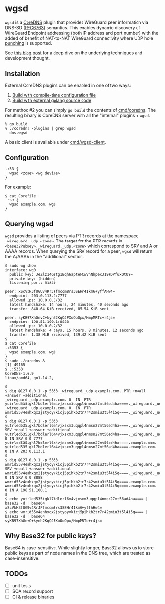 # wgsd
`wgsd` is a [CoreDNS](https://github.com/coredns/coredns) plugin that provides WireGuard peer information via DNS-SD ([RFC6763](https://tools.ietf.org/html/rfc6763)) semantics. This enables dynamic discovery of WireGuard Endpoint addressing (both IP address and port number) with the added of benefit of NAT-to-NAT WireGuard connectivity where [UDP hole punching](https://en.wikipedia.org/wiki/UDP_hole_punching) is supported.

See [this blog post](https://www.jordanwhited.com/posts/wireguard-endpoint-discovery-nat-traversal/) for a deep dive on the underlying techniques and development thought.

## Installation
External CoreDNS plugins can be enabled in one of two ways:

1. [Build with compile-time configuration file](https://coredns.io/2017/07/25/compile-time-enabling-or-disabling-plugins/#build-with-compile-time-configuration-file)
2. [Build with external golang source code](https://coredns.io/2017/07/25/compile-time-enabling-or-disabling-plugins/#build-with-external-golang-source-code)

For method #2 you can simply `go build` the contents of [cmd/coredns](cmd/coredns). The resulting binary is CoreDNS server with all the "internal" plugins + `wgsd`.

```
% go build
% ./coredns -plugins | grep wgsd
  dns.wgsd
```

A basic client is available under [cmd/wgsd-client](cmd/wgsd-client).

## Configuration

```
.:53 {
  wgsd <zone> <wg device>
}
```

For example:
```
$ cat Corefile
.:53 {
  wgsd example.com. wg0
}
```

## Querying wgsd

`wgsd` provides a listing of peers via PTR records at the namespace `_wireguard._udp.<zone>`. The target for the PTR records is `<base32PubKey>._wireguard._udp.<zone>` which correspond to SRV and A or AAAA records. When querying the SRV record for a peer, `wgsd` will return the A/AAAA in the "additional" section.

```
$ sudo wg show
interface: wg0
  public key: JeZlz14G8tg1Bqh6apteFCwVhNhpexJ19FDPfuxQtUY=
  private key: (hidden)
  listening port: 51820

peer: xScVkH3fUGUv4RrJFfmcqm8rs3SEHr41km6+yffAHw4=
  endpoint: 203.0.113.1:7777
  allowed ips: 10.0.0.1/32
  latest handshake: 14 hours, 24 minutes, 40 seconds ago
  transfer: 840.64 KiB received, 85.54 KiB sent

peer: syKB97XhGnvC+kynh2KqQJPXoOoOpx/HmpMRTc+r4js=
  endpoint: 198.51.100.1:8888
  allowed ips: 10.0.0.2/32
  latest handshake: 4 days, 15 hours, 8 minutes, 12 seconds ago
  transfer: 1.38 MiB received, 139.42 KiB sent
$
$ cat Corefile
.:5353 {
  wgsd example.com. wg0
}
$ sudo ./coredns &
[1] 49165
$ .:5353
CoreDNS-1.6.9
linux/amd64, go1.14.2,

$
$ dig @127.0.0.1 -p 5353 _wireguard._udp.example.com. PTR +noall +answer +additional
_wireguard._udp.example.com. 0	IN	PTR	yutrled535igkl7bdlerl6m4vjxsxm3uqqpl4nmsn27mt56ad4ha====._wireguard._udp.example.com.
_wireguard._udp.example.com. 0	IN	PTR	wmrid55v4enhxqx2jstyoyvkicj5pihkb2tr7r42smiu3t5l4i5q====._wireguard._udp.example.com.
$
$ dig @127.0.0.1 -p 5353 yutrled535igkl7bdlerl6m4vjxsxm3uqqpl4nmsn27mt56ad4ha====._wireguard._udp.example.com. SRV +noall +answer +additional
yutrled535igkl7bdlerl6m4vjxsxm3uqqpl4nmsn27mt56ad4ha====._wireguard._udp.example.com. 0	IN SRV 0 0 7777 yutrled535igkl7bdlerl6m4vjxsxm3uqqpl4nmsn27mt56ad4ha====.example.com.
yutrled535igkl7bdlerl6m4vjxsxm3uqqpl4nmsn27mt56ad4ha====.example.com. 0	IN A 203.0.113.1
$
$ dig @127.0.0.1 -p 5353 wmrid55v4enhxqx2jstyoyvkicj5pihkb2tr7r42smiu3t5l4i5q====._wireguard._udp.example.com. SRV +noall +answer +additional
wmrid55v4enhxqx2jstyoyvkicj5pihkb2tr7r42smiu3t5l4i5q====._wireguard._udp.example.com. 0	IN SRV 0 0 8888 wmrid55v4enhxqx2jstyoyvkicj5pihkb2tr7r42smiu3t5l4i5q====.example.com.
wmrid55v4enhxqx2jstyoyvkicj5pihkb2tr7r42smiu3t5l4i5q====.example.com. 0	IN A 198.51.100.1
$
$ echo yutrled535igkl7bdlerl6m4vjxsxm3uqqpl4nmsn27mt56ad4ha==== | base32 -d | base64
xScVkH3fUGUv4RrJFfmcqm8rs3SEHr41km6+yffAHw4=
$ echo wmrid55v4enhxqx2jstyoyvkicj5pihkb2tr7r42smiu3t5l4i5q==== | base32 -d | base64
syKB97XhGnvC+kynh2KqQJPXoOoOpx/HmpMRTc+r4js=
```

## Why Base32 for public keys?
Base64 is case-sensitive. While slightly longer, Base32 allows us to store public keys as part of node names in the DNS tree, which are treated as case-insensitive.

## TODOs
- [ ] unit tests
- [ ] SOA record support
- [ ] CI & release binaries